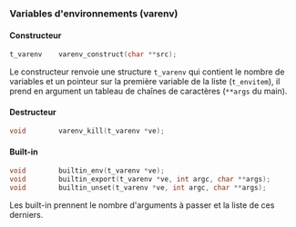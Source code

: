 ### Variables d'environnements (varenv)
#### Constructeur

```c
t_varenv    varenv_construct(char **src);
```
Le constructeur renvoie une structure `t_varenv` qui contient le nombre de variables et un pointeur sur la première variable de la liste (`t_envitem`), il prend en argument un tableau de chaînes de caractères (`**args` du main).
#### Destructeur
```c
void	    varenv_kill(t_varenv *ve);
```
#### Built-in
```c
void	    builtin_env(t_varenv *ve);
void	    builtin_export(t_varenv *ve, int argc, char **args);
void	    builtin_unset(t_varenv *ve, int argc, char **args);
```
Les built-in prennent le nombre d'arguments à passer et la liste de ces derniers.
